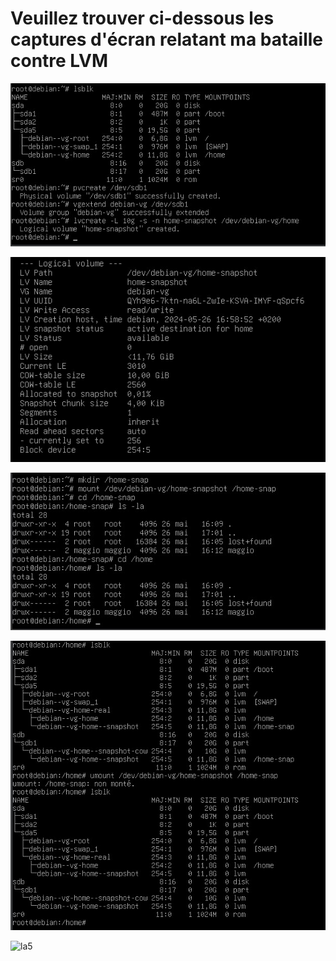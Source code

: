 # Veuillez trouver ci-dessous les captures d'écran relatant ma bataille contre LVM

![la1](https://github.com/Magicmaggio/LVM/blob/main/Capture%20d%E2%80%99%C3%A9cran%202024-05-26%20165927.jpg)


![la2](https://github.com/Magicmaggio/LVM/blob/main/Capture%20d%E2%80%99%C3%A9cran%202024-05-26%20170034.jpg)


![la3](https://github.com/Magicmaggio/LVM/blob/main/Capture%20d%E2%80%99%C3%A9cran%202024-05-26%20170227.jpg)


![la4](https://github.com/Magicmaggio/LVM/blob/main/Capture%20d%E2%80%99%C3%A9cran%202024-05-26%20170336.jpg)


![la5]()



